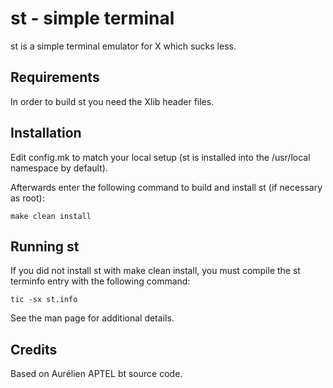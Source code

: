# st - simple terminal
st is a simple terminal emulator for X which sucks less.
## Requirements
In order to build st you need the Xlib header files.
## Installation
Edit config.mk to match your local setup (st is installed into the /usr/local namespace by default).

Afterwards enter the following command to build and install st (if necessary as root):

`make clean install`

## Running st
If you did not install st with make clean install, you must compile the st terminfo entry with the following command:

`tic -sx st.info`

See the man page for additional details.
## Credits
Based on Aurélien APTEL <aurelien dot aptel at gmail dot com> bt source code.

